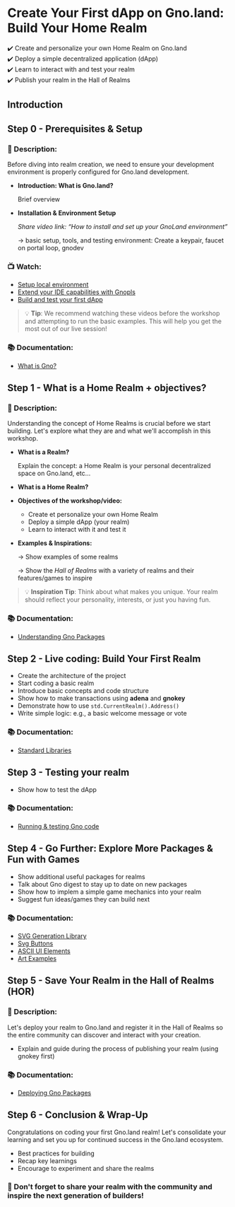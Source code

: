 # Create Your First dApp on Gno.land: Build Your Home Realm

✔️ Create and personalize your own Home Realm on Gno.land  
✔️ Deploy a simple decentralized application (dApp)  
✔️ Learn to interact with and test your realm    
✔️ Publish your realm in the Hall of Realms  

## Introduction

## Step 0 - Prerequisites & Setup

### 📑 Description:

Before diving into realm creation, we need to ensure your development environment is properly configured for Gno.land development.

- **Introduction: What is Gno.land?**
    
    Brief overview
    
- **Installation & Environment Setup**
    
    *Share video link: “How to install and set up your GnoLand environment”*
    
    → basic setup, tools, and testing environment: Create a keypair, faucet on portal loop, gnodev

    
### 📺 Watch:
- [Setup local environment](https://www.youtube.com/watch?v=C8RuA_uU3Fs)
- [Extend your IDE capabilities with Gnopls](https://www.youtube.com/watch?v=-byuFoVYp30)
- [Build and test your first dApp](https://www.youtube.com/watch?v=nzo6QgxQHgw&t=161s)
    
> 💡 **Tip**: We recommend watching these videos before the workshop and attempting to run the basic examples. This will help you get the most out of our live session!

### 📚 Documentation:

- [What is Gno?](https://docs.gno.land/builders/what-is-gnolang)
    

## Step 1 - What is a Home Realm + objectives?

### 📑 Description:

Understanding the concept of Home Realms is crucial before we start building. Let's explore what they are and what we'll accomplish in this workshop.

- **What is a Realm?**
    
    Explain the concept: a Home Realm is your personal decentralized space on Gno.land, etc…

- **What is a Home Realm?**

- **Objectives of the workshop/video:**
    - Create et personalize your own Home Realm
    - Deploy a simple dApp (your realm)
    - Learn to interact with it and test it
- **Examples & Inspirations:**
    
    → Show examples of some realms
    
    → Show the *Hall of Realms* with a variety of realms and their features/games to inspire
    
> 💡 **Inspiration Tip**: Think about what makes you unique. Your realm should reflect your personality, interests, or just you having fun.
    
### 📚 Documentation:
- [Understanding Gno Packages](https://docs.gno.land/resources/gno-packages)

## Step 2 - Live coding: Build Your First Realm

- Create the architecture of the project
- Start coding a basic realm
- Introduce basic concepts and code structure
- Show how to make transactions using **adena** and **gnokey**
- Demonstrate how to use ```std.CurrentRealm().Address()```
- Write simple logic: e.g., a basic welcome message or vote

### 📚 Documentation:
- [Standard Libraries](https://docs.gno.land/resources/gno-stdlibs)

## Step 3 - Testing your realm

- Show how to test the dApp

### 📚 Documentation:
- [Running & testing Gno code](https://docs.gno.land/resources/gno-testing)

## Step 4 - Go Further: Explore More Packages & Fun with Games

- Show additional useful packages for realms
- Talk about Gno digest to stay up to date on new packages
- Show how to implem a simple game mechanics into your realm
- Suggest fun ideas/games they can build next

### 📚 Documentation:
- [SVG Generation Library](https://gno.land/p/demo/svg)
- [Svg Buttons](https://gno.land/p/leon/svgbtn)
- [ASCII UI Elements](https://gno.land/p/lou/ascii)
- [Art Examples](https://gno.land/r/demo/art)

## Step 5 - Save Your Realm in the Hall of Realms (HOR)

### 📑 Description:

Let's deploy your realm to Gno.land and register it in the Hall of Realms so the entire community can discover and interact with your creation.

- Explain and guide during the process of publishing your realm (using gnokey first)

### 📚 Documentation:
- [Deploying Gno Packages](https://docs.gno.land/builders/deploy-packages)

## Step 6 - Conclusion & Wrap-Up

Congratulations on coding your first Gno.land realm! Let's consolidate your learning and set you up for continued success in the Gno.land ecosystem.

- Best practices for building
- Recap key learnings
- Encourage to experiment and share the realms

### 🌟 Don't forget to share your realm with the community and inspire the next generation of builders!